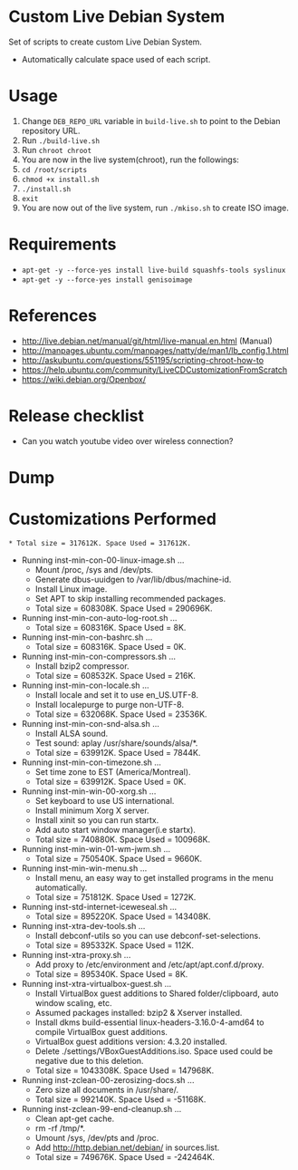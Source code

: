 # Custom Live Debian System
Set of scripts to create custom Live Debian System.
* Automatically calculate space used of each script. 

# Usage
1. Change `DEB_REPO_URL` variable in `build-live.sh` to point to the Debian repository URL.
1. Run `./build-live.sh`
1. Run `chroot chroot`
1. You are now in the live system(chroot), run the followings:
1. `cd /root/scripts`
1. `chmod +x install.sh`
1. `./install.sh`
1. `exit`
1. You are now out of the live system, run `./mkiso.sh` to create ISO image.

# Requirements
* `apt-get -y --force-yes install live-build squashfs-tools syslinux`
* `apt-get -y --force-yes install genisoimage` 

# References
* http://live.debian.net/manual/git/html/live-manual.en.html (Manual)
* http://manpages.ubuntu.com/manpages/natty/de/man1/lb_config.1.html
* http://askubuntu.com/questions/551195/scripting-chroot-how-to
* https://help.ubuntu.com/community/LiveCDCustomizationFromScratch
* https://wiki.debian.org/Openbox/

# Release checklist
* Can you watch youtube video over wireless connection?

# Dump


# Customizations Performed
    * Total size = 317612K. Space Used = 317612K.
  * Running inst-min-con-00-linux-image.sh ...
    * Mount /proc, /sys and /dev/pts.
    * Generate dbus-uuidgen to /var/lib/dbus/machine-id.
    * Install Linux image.
    * Set APT to skip installing recommended packages.
    * Total size = 608308K. Space Used = 290696K.
  * Running inst-min-con-auto-log-root.sh ...
    * Total size = 608316K. Space Used = 8K.
  * Running inst-min-con-bashrc.sh ...
    * Total size = 608316K. Space Used = 0K.
  * Running inst-min-con-compressors.sh ...
    * Install bzip2 compressor.
    * Total size = 608532K. Space Used = 216K.
  * Running inst-min-con-locale.sh ...
    * Install locale and set it to use en_US.UTF-8.
    * Install localepurge to purge non-UTF-8.
    * Total size = 632068K. Space Used = 23536K.
  * Running inst-min-con-snd-alsa.sh ...
    * Install ALSA sound.
    * Test sound: aplay /usr/share/sounds/alsa/*.
    * Total size = 639912K. Space Used = 7844K.
  * Running inst-min-con-timezone.sh ...
    * Set time zone to EST (America/Montreal).
    * Total size = 639912K. Space Used = 0K.
  * Running inst-min-win-00-xorg.sh ...
    * Set keyboard to use US international.
    * Install minimum Xorg X server.
    * Install xinit so you can run startx.
    * Add auto start window manager(i.e startx).
    * Total size = 740880K. Space Used = 100968K.
  * Running inst-min-win-01-wm-jwm.sh ...
    * Total size = 750540K. Space Used = 9660K.
  * Running inst-min-win-menu.sh ...
    * Install menu, an easy way to get installed programs in the menu automatically.
    * Total size = 751812K. Space Used = 1272K.
  * Running inst-std-internet-iceweseal.sh ...
    * Total size = 895220K. Space Used = 143408K.
  * Running inst-xtra-dev-tools.sh ...
    * Install debconf-utils so you can use debconf-set-selections.
    * Total size = 895332K. Space Used = 112K.
  * Running inst-xtra-proxy.sh ...
    * Add proxy to /etc/environment and /etc/apt/apt.conf.d/proxy.
    * Total size = 895340K. Space Used = 8K.
  * Running inst-xtra-virtualbox-guest.sh ...
    * Install VirtualBox guest additions to Shared folder/clipboard, auto window scaling, etc.
    * Assumed packages installed: bzip2 & Xserver installed.
    * Install dkms build-essential linux-headers-3.16.0-4-amd64 to compile VirtualBox guest additions.
    * VirtualBox guest additions version:        4.3.20 installed.
    * Delete ./settings/VBoxGuestAdditions.iso. Space used could be negative due to this deletion.
    * Total size = 1043308K. Space Used = 147968K.
  * Running inst-zclean-00-zerosizing-docs.sh ...
    * Zero size all documents in /usr/share/.
    * Total size = 992140K. Space Used = -51168K.
  * Running inst-zclean-99-end-cleanup.sh ...
    * Clean apt-get cache.
    * rm -rf /tmp/*.
    * Umount /sys, /dev/pts and /proc.
    * Add http://http.debian.net/debian/ in sources.list.
    * Total size = 749676K. Space Used = -242464K.
